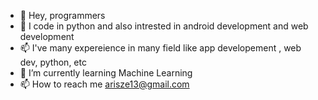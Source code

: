 - 👋 Hey, programmers
- 👀 I code in python and also intrested in android development and web development
- 📫 I've many expereience in many field like app developement , web dev, python, etc 
- 🌱 I’m currently learning Machine Learning
- 📫 How to reach me arisze13@gmail.com


<!---
mission722/mission722 is a ✨ special ✨ repository because its `README.md` (this file) appears on your GitHub profile.
You can click the Preview link to take a look at your changes.
--->
